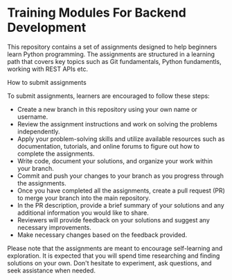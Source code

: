 # Training Modules For Backend Development

This repository contains a set of assignments designed to help beginners learn Python programming. The assignments are structured in a learning path that covers key topics such as Git fundamentals, Python fundamentls, working with REST APIs etc.

How to submit assignments

To submit assignments, learners are encouraged to follow these steps:

- Create a new branch in this repository using your own name or username.
- Review the assignment instructions and work on solving the problems independently.
- Apply your problem-solving skills and utilize available resources such as documentation, tutorials, and online forums to figure out how to complete the assignments.
- Write code, document your solutions, and organize your work within your branch.
- Commit and push your changes to your branch as you progress through the assignments.
- Once you have completed all the assignments, create a pull request (PR) to merge your branch into the main repository.
- In the PR description, provide a brief summary of your solutions and any additional information you would like to share.
- Reviewers will provide feedback on your solutions and suggest any necessary improvements.
- Make necessary changes based on the feedback provided.


Please note that the assignments are meant to encourage self-learning and exploration. It is expected that you will spend time researching and finding solutions on your own. Don't hesitate to experiment, ask questions, and seek assistance when needed.